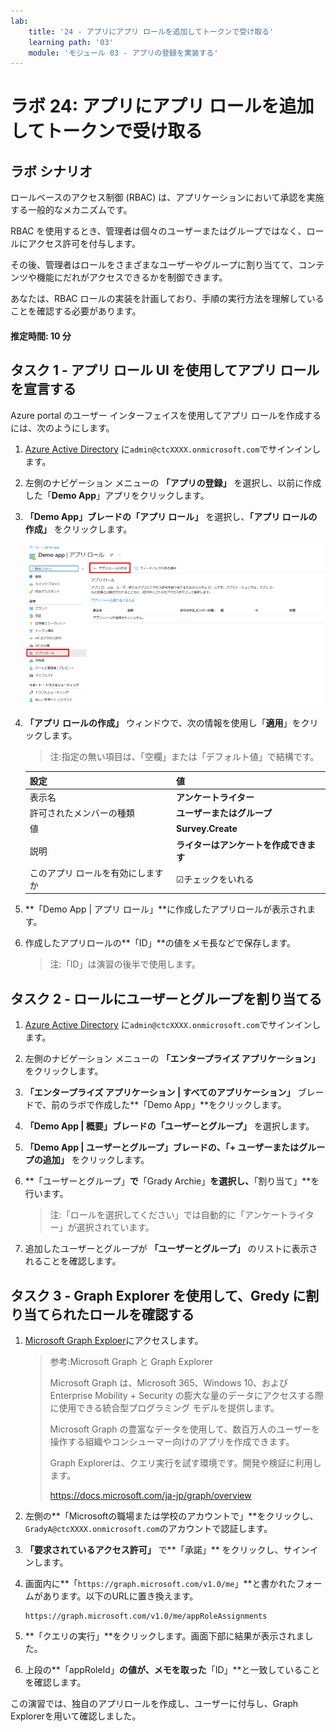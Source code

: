 ```yaml
---
lab:
    title: '24 - アプリにアプリ ロールを追加してトークンで受け取る'
    learning path: '03'
    module: 'モジュール 03 - アプリの登録を実装する'
---
```


# ラボ 24: アプリにアプリ ロールを追加してトークンで受け取る

## ラボ シナリオ

ロールベースのアクセス制御 (RBAC) は、アプリケーションにおいて承認を実施する一般的なメカニズムです。

RBAC を使用するとき、管理者は個々のユーザーまたはグループではなく、ロールにアクセス許可を付与します。

その後、管理者はロールをさまざまなユーザーやグループに割り当てて、コンテンツや機能にだれがアクセスできるかを制御できます。

あなたは、RBAC ロールの実装を計画しており、手順の実行方法を理解していることを確認する必要があります。

#### 推定時間: 10 分

## タスク 1 - アプリ ロール UI を使用してアプリ ロールを宣言する

Azure portal のユーザー インターフェイスを使用してアプリ ロールを作成するには、次のようにします。

1. [Azure Active Directory]( https://portal.azure.com/#blade/Microsoft_AAD_IAM/ActiveDirectoryMenuBlade/Overview) に`admin@ctcXXXX.onmicrosoft.com`でサインインします。

2. 左側のナビゲーション メニューの **「アプリの登録」** を選択し、以前に作成した「**Demo App**」アプリをクリックします。

5. **「Demo App」**ブレードの**「アプリ ロール」** を選択し、**「アプリ ロールの作成」** をクリックします。

    ![アプリ ロールの作成が強調表示されているアプリ ロールを示す画面イメージ](./media/lp3-mod3-app-roles-create-app-role.png)

4. **「アプリ ロールの作成」** ウィンドウで、次の情報を使用し「**適用**」をクリックします。

    > 注:指定の無い項目は、「空欄」または「デフォルト値」で結構です。

    | **設定**                          | **値**                                 |
    | :-------------------------------- | -------------------------------------- |
    | 表示名                            | **アンケートライター**                 |
    | 許可されたメンバーの種類          | **ユーザーまたはグループ**             |
    | 値                                | **Survey.Create**                      |
    | 説明                              | **ライターはアンケートを作成できます** |
    | このアプリ ロールを有効にしますか | ☑チェックをいれる                      |

5. **「Demo App | アプリ ロール」**に作成したアプリロールが表示されます。

6. 作成したアプリロールの**「ID」**の値をメモ長などで保存します。

    > 注:「ID」は演習の後半で使用します。

    

## タスク 2 - ロールにユーザーとグループを割り当てる

1. [Azure Active Directory]( https://portal.azure.com/#blade/Microsoft_AAD_IAM/ActiveDirectoryMenuBlade/Overview) に`admin@ctcXXXX.onmicrosoft.com`でサインインします。

2. 左側のナビゲーション メニューの **「エンタープライズ アプリケーション」** をクリックします。

3. **「エンタープライズ アプリケーション | すべてのアプリケーション」** ブレードで、前のラボで作成した**「Demo App」**をクリックします。

4. **「Demo App | 概要」**ブレードの**「ユーザーとグループ」** を選択します。

6. **「Demo App | ユーザーとグループ」**ブレードの、**「+ ユーザーまたはグループの追加」** をクリックします。

6. **「ユーザーとグループ」**で**「Grady Archie」**を選択し、**「割り当て」**を行います。

   > 注:「ロールを選択してください」では自動的に「アンケートライター」が選択されています。

7. 追加したユーザーとグループが **「ユーザーとグループ」** のリストに表示されることを確認します。

   

## タスク 3 - Graph Explorer を使用して、Gredy に割り当てられたロールを確認する

1. [Microsoft Graph Exploer](https://developer.microsoft.com/ja-jp/graph/graph-explorer)にアクセスします。

   > 参考:Microsoft Graph と Graph Explorer
   >
   > Microsoft Graph は、Microsoft 365、Windows 10、および Enterprise Mobility + Security の膨大な量のデータにアクセスする際に使用できる統合型プログラミング モデルを提供します。
   >
   > Microsoft Graph の豊富なデータを使用して、数百万人のユーザーを操作する組織やコンシューマー向けのアプリを作成できます。
   >
   > Graph Explorerは、クエリ実行を試す環境です。開発や検証に利用します。
   >
   > https://docs.microsoft.com/ja-jp/graph/overview

1. 左側の**「Microsoftの職場または学校のアカウントで」**をクリックし、`GradyA@ctcXXXX.onmicrosoft.com`のアカウントで認証します。

1. **「要求されているアクセス許可」** で**「承諾」** をクリックし、サインインします。

1. 画面内に**「`https://graph.microsoft.com/v1.0/me`」**と書かれたフォームがあります。以下のURLに置き換えます。

   ```
   https://graph.microsoft.com/v1.0/me/appRoleAssignments
   ```

1. **「クエリの実行」**をクリックします。画面下部に結果が表示されました。

1. 上段の**「appRoleId」**の値が、メモを取った**「ID」**と一致していることを確認します。



この演習では、独自のアプリロールを作成し、ユーザーに付与し、Graph Explorerを用いて確認しました。



